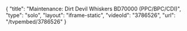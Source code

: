 {
    "title": "Maintenance: Dirt Devil Whiskers BD70000 (PPC\/BPC\/CDI)",
    "type": "solo",
    "layout": "iframe-static",
    "videoId": "3786526",
    "url": "\/tvpembed\/3786526"
}